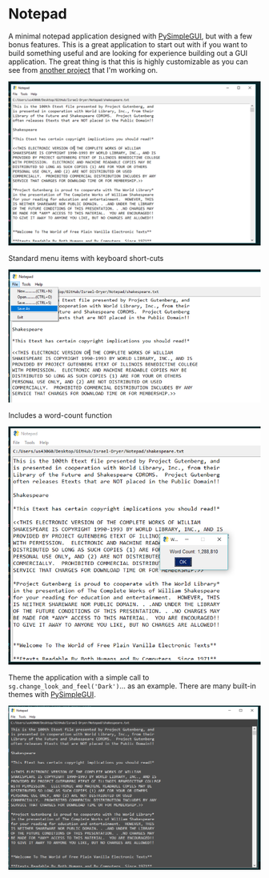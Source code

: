 # Notepad
 A minimal notepad application designed with [PySimpleGUI](https://pysimplegui.readthedocs.io/en/latest/), but with a few bonus features. This is a great application to start out with if you want to build something useful and are looking for experience building out a GUI application. The great thing is that this is highly customizable as you can see from [another project](https://github.com/israel-dryer/Text-Code-Editor) that I'm working on.
 
![](images/example.png) 

Standard menu items with keyboard short-cuts

![](images/menu.png)

Includes a word-count function

![](images/word-count.png)

Theme the application with a simple call to `sg.change_look_and_feel('Dark')`... as an example. There are many built-in themes with [PySimpleGUI](https://pysimplegui.readthedocs.io/en/latest/).

![](images/dark-mode.png)
